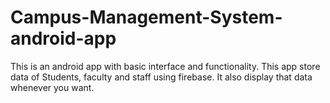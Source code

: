 # Campus-Management-System-android-app
This is an android app with basic interface and functionality.
This app store data of Students, faculty and staff using firebase.
It also display that data whenever you want.

